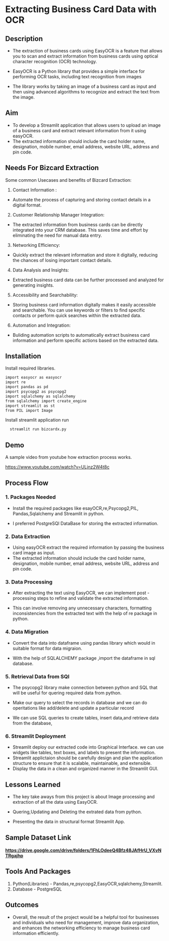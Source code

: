 
# Extracting Business Card Data with OCR
## Description
- The extraction of business cards using EasyOCR is a feature that allows you to scan and extract information from business cards using optical character recognition (OCR) technology.

- EasyOCR is a Python library that provides a simple interface for performing OCR tasks, including text recognition from images

+ The library works by taking an image of a business card as input and then using advanced algorithms to recognize and extract the text from the image.
## Aim

- To develop a Streamlit application that allows users to upload an image of a business card and extract relevant information from it using easyOCR.
- The extracted information should include the  card holder name, designation, mobile number, email address, website URL, address and pin code.
## Needs For Bizcard Extraction

Some common Usecases and benefits of Bizcard Extraction:
1. Contact Information :
- Automate the process of capturing and storing contact details in a digital format.

2. Customer Relationship Manager Integration:
-  The extracted information from business cards can be directly integrated into your CRM database. This saves time and effort by eliminating the need for manual data entry.

3. Networking Efficiency:
- Quickly extract the relevant information and store it digitally, reducing the chances of losing important contact details.

4. Data Analysis and Insights: 
- Extracted business card data can be further processed and analyzed for generating insights. 

5. Accessibility and Searchability:
-  Storing business card information digitally makes it easily accessible and searchable. You can use keywords or filters to find specific contacts or perform quick searches within the extracted data.

6. Automation and Integration: 
- Buliding automation scripts to automatically extract business card information and perform specific actions based on the extracted data.


## Installation

Install required libraries.

```bash
import easyocr as easyocr
import re
import pandas as pd
import psycopg2 as psycopg2
import sqlalchemy as sqlalchemy
from sqlalchemy import create_engine
import streamlit as st
from PIL import Image
```

Install streamlit application run 

```bash
  streamlit run bizcardx.py
```
    
## Demo
A sample video from youtube how extraction process works.

https://www.youtube.com/watch?v=ULjnz2W4t8c


## Process Flow
### 1. Packages Needed
- Install the required packages like esayOCR,re,Psycopg2,PIL, Pandas,Sqlalchemy and Streamlit in python.

- I preferred PostgreSQl DataBase for storing the extracted information.
### 2. Data Extraction
- Using easyOCR extract the required information by passing the business card image as input.
- The extracted information should include the card holder name, designation, mobile number, email address, website URL, address and pin code.
###  3. Data Processing
- After extracting the text using EasyOCR, we can implement post - processing steps to refine and validate the extracted information.

- This can involve removing any unnecessary characters, formatting inconsistencies from the extracted text with the help of re package in python.

###  4. Data Migration
- Convert the data into dataframe using pandas library which would in suitable format for data migraion.

- With the help of SQLALCHEMY package ,import the dataframe in sql database.
###  5. Retrieval Data from SQl
- The psycopg2 library make connection between python and SQL that will be useful for quering required data from python.
- Make our query to select the records in database and we can do operitations like add/delete and update a particular record

- We can use SQL queries to create tables, insert data,and retrieve data from the database,
### 6. Streamlit Deployment
- Streamlit deploy our extracted code into Graphical Interface. we can use widgets like tables, text boxes, and labels to present the information.
- Streamlit applictaion should be carefully design and plan the application structure to ensure that it is scalable, maintainable, and extensible.
- Display the data in a clean and organized manner in the Streamlit GUI.
## Lessons Learned

- The key take aways from this project is about Image processing and extraction of all the data using EasyOCR.

- Quering,Updating and Deleting the extrated data from python. 

- Presenting the data in structural format Streamlit App.

## Sample Dataset Link

#### https://drive.google.com/drive/folders/1FhLOdeeQ4Bfz48JAfHrU_VXvNTRgajhp
## Tools And Packages

1. Python(Libraries) - Pandas,re,psycopg2,EasyOCR,sqlalchemy,Streamlit.
2. Database - PostgreSQL 
## Outcomes

- Overall, the result of the project would be a helpful tool for businesses and individuals who need for management, improve data organization, and enhances the networking efficiency to manage business card information efficiently.